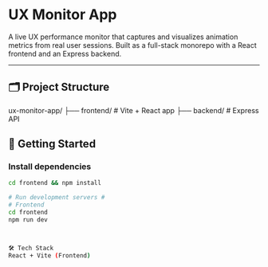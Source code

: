 # UX Monitor App

A live UX performance monitor that captures and visualizes animation metrics from real user sessions. Built as a full-stack monorepo with a React frontend and an Express backend.

---

## 🗂 Project Structure

ux-monitor-app/
├── frontend/ # Vite + React app
├── backend/ # Express API


## 🚀 Getting Started

### Install dependencies

```bash
cd frontend && npm install

# Run development servers #
# Frontend
cd frontend
npm run dev



🛠 Tech Stack
React + Vite (Frontend)
